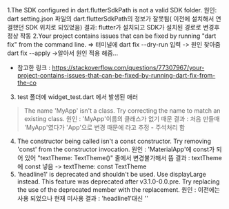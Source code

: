 1.The SDK configured in dart.flutterSdkPath is not a valid SDK folder.
원인: dart setting.json 파일의 dart.flutterSdkPath의 정보가 잘못됨( 이전에 설치해서 연결했던 SDK 위치로 되있었음)
결과: flutter가 설치되고 SDK가 설치된 경로로 변경후 정상 작동
2.Your project contains issues that can be fixed by running "dart fix" from the command line.
=> 터미널에 dart fix --dry-run 입력 -> 원인 찾아줌
dart fix --apply ->알아서 원인 적용 해줌...
* 참고한 링크 : https://stackoverflow.com/questions/77307967/your-project-contains-issues-that-can-be-fixed-by-running-dart-fix-from-the-co
3. test 폴더에 widget_test.dart 에서 발생된 애러 
 > The name 'MyApp' isn't a class. Try correcting the name to match an existing class.
 원인 : 'MyApp'이름의 클래스가 없기 때문
 결과 : 처음 만들때 'MyApp'였다가 'App'으로 변경 때문에 라고 추정 - 주석처리 함
4. The constructor being called isn't a const constructor. Try removing 'const' from the constructor invocation.
원인 : 'MaterialApp'에 const가 되어 있어 "textTheme: TextTheme()" 줄에서 변경불가해서 뜸
결과 : textTheme에 const 넣음 -> textTheme: const TextTheme
5. 'headline1' is deprecated and shouldn't be used. Use displayLarge instead. This feature was deprecated after v3.1.0-0.0.pre.
Try replacing the use of the deprecated member with the replacement.
원인 : 이전에는 사용 되었으나 현재 미사용
결과 : 'headline1'대신 ''